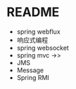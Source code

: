 # README

- spring webflux
- 响应式编程
- spring websocket
- spring mvc ->>
- JMS
- Message
- Spring RMI

